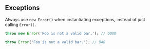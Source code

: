 ## Exceptions

Always use `new Error()` when instantiating exceptions, instead of just calling `Error()`.

```ts
throw new Error('Foo is not a valid bar.'); // GOOD

throw Error('Foo is not a valid bar.'); // BAD
```
